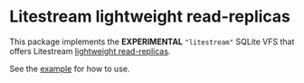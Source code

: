 # Litestream lightweight read-replicas

This package implements the **EXPERIMENTAL** `"litestream"` SQLite VFS
that offers Litestream [lightweight read-replicas](https://fly.io/blog/litestream-revamped/#lightweight-read-replicas).

See the [example](vfs_test.go) for how to use.